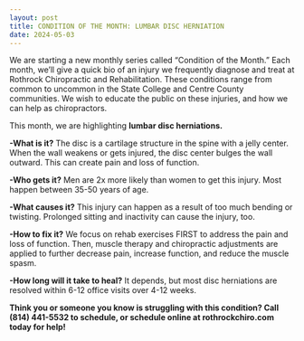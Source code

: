```yaml
---
layout: post
title: CONDITION OF THE MONTH: LUMBAR DISC HERNIATION
date: 2024-05-03
---
```


We are starting a new monthly series called “Condition of the Month.” Each month, we’ll give a quick bio of an injury we frequently diagnose and treat at Rothrock Chiropractic and Rehabilitation. These conditions range from common to uncommon in the State College and Centre County communities. We wish to educate the public on these injuries, and how we can help as chiropractors.

This month, we are highlighting **lumbar disc herniations.**

**-What is it?** The disc is a cartilage structure in the spine with a jelly center. When the wall weakens or gets injured, the disc center bulges the wall outward. This can create pain and loss of function.

**-Who gets it?** Men are 2x more likely than women to get this injury. Most happen between 35-50 years of age.

**-What causes it?** This injury can happen as a result of too much bending or twisting. Prolonged sitting and inactivity can cause the injury, too.

**-How to fix it?** We focus on rehab exercises FIRST to address the pain and loss of function. Then, muscle therapy and chiropractic adjustments are applied to further decrease pain, increase function, and reduce the muscle spasm.

**-How long will it take to heal?** It depends, but most disc herniations are resolved within 6-12 office visits over 4-12 weeks.


**Think you or someone you know is struggling with this condition? Call (814) 441-5532 to schedule, or schedule online at rothrockchiro.com today for help!**
